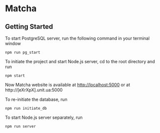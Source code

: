 # Matcha

## Getting Started

To start PostgreSQL server, run the following command in your terminal window

```
npm run pg_start
```

To initiate the project and start Node.js server, cd to the root directory and run

```
npm start
```

Now Matcha website is available at [http://localhost:5000](http://localhost:5000) or at http://[eXrXpX].unit.ua:5000

To re-initiate the database, run

```
npm run initiate_db
```

To start Node.js server separately, run

```
npm run server
```
